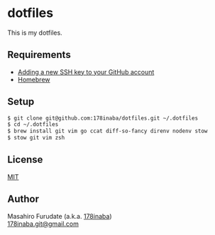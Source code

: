 # dotfiles

This is my dotfiles.

## Requirements

- [Adding a new SSH key to your GitHub account](https://docs.github.com/en/authentication/connecting-to-github-with-ssh/adding-a-new-ssh-key-to-your-github-account)
- [Homebrew](https://brew.sh)

## Setup

```zsh
$ git clone git@github.com:178inaba/dotfiles.git ~/.dotfiles
$ cd ~/.dotfiles
$ brew install git vim go ccat diff-so-fancy direnv nodenv stow
$ stow git vim zsh
```

## License

[MIT](LICENSE)

## Author

Masahiro Furudate (a.k.a. [178inaba](https://github.com/178inaba))  
<178inaba.git@gmail.com>
